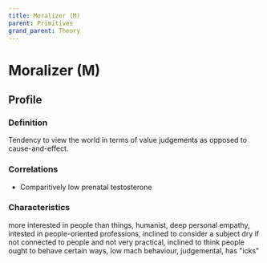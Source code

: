 ```yaml
---
title: Moralizer (M)
parent: Primitives
grand_parent: Theory
---
```


# Moralizer (M)

## Profile

### Definition

Tendency to view the world in terms of value judgements as opposed to cause-and-effect.

### Correlations

* Comparitively low prenatal testosterone

### Characteristics

more interested in people than things, humanist, deep personal empathy, intested in people-oriented professions, inclined to consider a subject dry if not connected to people and not very practical, inclined to think people ought to behave certain ways, low mach behaviour, judgemental, has "icks"
